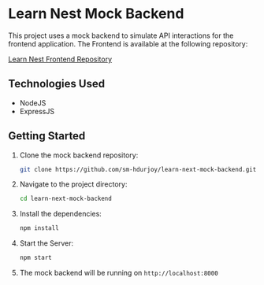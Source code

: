 # Learn Nest Mock Backend

This project uses a mock backend to simulate API interactions for the frontend application. The Frontend is available at the following repository:

[Learn Nest Frontend Repository](https://github.com/sm-hdurjoy/learn-nest-frontend)

## Technologies Used

- NodeJS
- ExpressJS

## Getting Started

1. Clone the mock backend repository:
   ```sh
   git clone https://github.com/sm-hdurjoy/learn-next-mock-backend.git

2. Navigate to the project directory:
   ```sh
   cd learn-next-mock-backend

3. Install the dependencies:
   ```sh
   npm install

3. Start the Server:
   ```sh
   npm start

4. The mock backend will be running on `http://localhost:8000`
